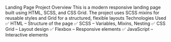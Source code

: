 Landing Page
Project Overview
This is a modern responsive landing page built using HTML, SCSS, and CSS Grid. The project uses SCSS mixins for reusable styles and Grid for a structured, flexible layouts
Technologies Used
✅ HTML –  Structure of the page
✅ SCSS – Variables, Mixins, Nesting
✅ CSS Grid – Layout design
✅ Flexbox – Responsive elements
✅ JavaScript – Interactive elements
